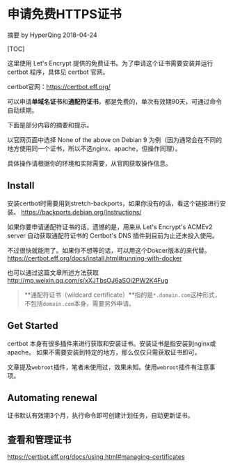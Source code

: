 # 申请免费HTTPS证书

摘要 by HyperQing 2018-04-24

[TOC]

这里使用 Let's Encrypt 提供的免费证书。为了申请这个证书需要安装并运行 certbot 程序，具体见 certbot 官网。

certbot官网：https://certbot.eff.org/

可以申请**单域名证书**和**通配符证书**，都是免费的，单次有效期90天，可通过命令自动续期。

下面是部分内容的摘要和提示。

以官网页面中选择 None of the above on Debian 9 为例（因为通常会在不同的地方使用同一个证书，所以不选nginx、apache，但操作同理）。

具体操作请根据你的环境和实际需要，从官网获取操作信息。

## Install

安装certbot时需要用到stretch-backports，如果你没有的话，看这个链接进行安装。
https://backports.debian.org/Instructions/

如果你要申请通配符证书的话，遗憾的是，用来从 Let's Encrypt's ACMEv2 server 自动获取通配符证书的 Certbot's DNS 插件到目前为止还未投入使用。

不过很快就能用了。如果你不想等的话，可以用这个Dokcer版本的来代替。
https://certbot.eff.org/docs/install.html#running-with-docker

也可以通过这篇文章所述方法获取 http://mp.weixin.qq.com/s/xXJTbsOJ6aSOj2PW2K4Fug

>**通配符证书（wildcard certificate）**指的是`*.domain.com`这种形式，不包括`domain.com`本身，需要另外申请。

## Get Started

certbot 本身有很多插件来进行获取和安装证书。安装证书是指安装到nginx或apache。
如果不需要安装到特定的地方，那么仅仅只需获取证书即可。

文章提及`webroot`插件，笔者未使用过，效果未知。使用`webroot`插件有注意事项。

## Automating renewal

证书默认有效期3个月，执行命令即可创建计划任务，自动更新证书。

## 查看和管理证书

https://certbot.eff.org/docs/using.html#managing-certificates